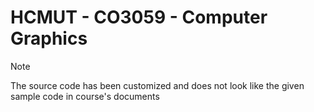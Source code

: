 # HCMUT - CO3059 - Computer Graphics


> [!NOTE]
> The source code has been customized and does not look like the given sample code in course's documents
